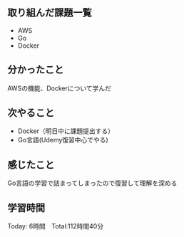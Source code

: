 ## 取り組んだ課題一覧

- AWS
- Go
- Docker

## 分かったこと

AWSの機能、Dockerについて学んだ　

## 次やること　

- Docker（明日中に課題提出する）
- Go言語(Udemy復習中心でやる)

## 感じたこと
Go言語の学習で詰まってしまったので復習して理解を深める

## 学習時間

Today: 6時間　Total:112時間40分